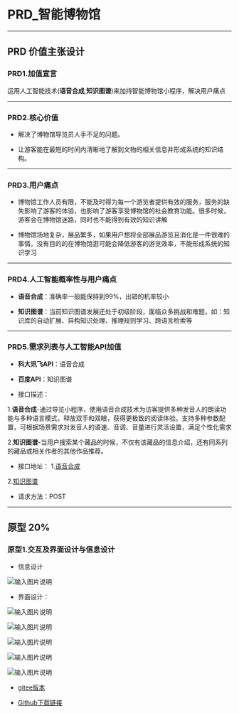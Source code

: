 # PRD_智能博物馆

---

## PRD 价值主张设计


### PRD1.加值宣言

运用人工智能技术(**语音合成**,**知识图谱**)来加持智能博物馆小程序，解决用户痛点


---

### PRD2.核心价值

* 解决了博物馆导览员人手不足的问题。

* 让游客能在最短的时间内清晰地了解到文物的相关信息并形成系统的知识结构。

---

### PRD3.用户痛点

* 博物馆工作人员有限，不能及时得为每一个游览者提供有效的服务，服务的缺失影响了游客的体验，也影响了游客享受博物馆的社会教育功能。很多时候，游客会在博物馆迷路，同时也不能得到有效的知识讲解

* 博物馆场地复杂，展品繁多，如果用户想将全部展品游览且消化是一件很难的事情。没有目的的在博物馆逛可能会降低游客的游览效率，不能形成系统的知识学习

---

### PRD4.人工智能概率性与用户痛点

* **语音合成**：准确率一般能保持到99%，出错的机率较小

* **知识图谱**：当前知识图谱发展还处于初级阶段，面临众多挑战和难题，如：知识库的自动扩展、异构知识处理、推理规则学习、跨语言检索等

---

### PRD5.需求列表与人工智能API加值

* **科大讯飞API**：语音合成
* **百度API**：知识图谱

* 接口描述：

1.**语音合成**-通过导览小程序，使用语音合成技术为访客提供多种发音人的朗读功能与多种语言模式，释放双手和双眼，获得更极致的阅读体验。支持多种参数配置，可根据场景需求对发音人的语速、音调、音量进行灵活设置，满足个性化需求

2.**知识图谱**-当用户搜索某个藏品的时候，不仅有该藏品的信息介绍，还有同系列的藏品或相关作者的其他作品推荐。


* 接口地址：
1.[语音合成](https://www.xfyun.cn/services/online_tts)

2.[知识图谱](https://cloud.baidu.com/product/cognitive)

* 请求方法：POST



---

## 原型 20%

### 原型1.交互及界面设计与信息设计

* 信息设计

![输入图片说明](https://images.gitee.com/uploads/images/2020/0110/101037_4c7cd549_1829822.png "博物馆信息设计.PNG")

* 界面设计：

![输入图片说明](https://images.gitee.com/uploads/images/2020/0110/101053_f0638d0e_1829822.png "1.PNG")

![输入图片说明](https://images.gitee.com/uploads/images/2020/0110/101100_3f1b100f_1829822.png "2.PNG")

![输入图片说明](https://images.gitee.com/uploads/images/2020/0110/101107_7fb9c631_1829822.png "3.PNG")

![输入图片说明](https://images.gitee.com/uploads/images/2020/0110/101113_cc65cdb2_1829822.png "4.PNG")

![输入图片说明](https://images.gitee.com/uploads/images/2020/0110/101120_06423d11_1829822.png "5.PNG")


* [gitee版本](https://gitee.com/NFUNM172018423/Museum-half)

* [Github下载链接](https://github.com/172018423/-)

